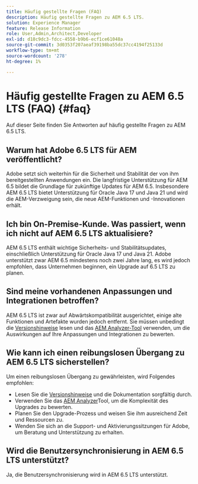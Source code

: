 ```yaml
---
title: Häufig gestellte Fragen (FAQ)
description: Häufig gestellte Fragen zu AEM 6.5 LTS.
solution: Experience Manager
feature: Release Information
role: User,Admin,Architect,Developer
exl-id: d18c9dc3-fdcc-4558-b9b6-ecf1ce61048a
source-git-commit: 3d0353f207aeaf39198ba55dc37cc4194f25133d
workflow-type: tm+mt
source-wordcount: '278'
ht-degree: 1%

---
```


# Häufig gestellte Fragen zu AEM 6.5 LTS (FAQ) {#faq}

Auf dieser Seite finden Sie Antworten auf häufig gestellte Fragen zu AEM 6.5 LTS.

## Warum hat Adobe 6.5 LTS für AEM veröffentlicht?

Adobe setzt sich weiterhin für die Sicherheit und Stabilität der von ihm bereitgestellten Anwendungen ein. Die langfristige Unterstützung für AEM 6.5 bildet die Grundlage für zukünftige Updates für AEM 6.5. Insbesondere AEM 6.5 LTS bietet Unterstützung für Oracle Java 17 und Java 21 und wird die AEM-Verzweigung sein, die neue AEM-Funktionen und -Innovationen erhält.

## Ich bin On-Premise-Kunde. Was passiert, wenn ich nicht auf AEM 6.5 LTS aktualisiere?

AEM 6.5 LTS enthält wichtige Sicherheits- und Stabilitätsupdates, einschließlich Unterstützung für Oracle Java 17 und Java 21. Adobe unterstützt zwar AEM 6.5 mindestens noch zwei Jahre lang, es wird jedoch empfohlen, dass Unternehmen beginnen, ein Upgrade auf 6.5 LTS zu planen.

## Sind meine vorhandenen Anpassungen und Integrationen betroffen?

AEM 6.5 LTS ist zwar auf Abwärtskompatibilität ausgerichtet, einige alte Funktionen und Artefakte wurden jedoch entfernt.
Sie müssen unbedingt die [Versionshinweise](/help/release-notes/release-notes.md#deprecated-and-removed-features) lesen und das [AEM Analyzer-Tool](/help/sites-deploying/aem-analyzer.md) verwenden, um die Auswirkungen auf Ihre Anpassungen und Integrationen zu bewerten.

## Wie kann ich einen reibungslosen Übergang zu AEM 6.5 LTS sicherstellen?

Um einen reibungslosen Übergang zu gewährleisten, wird Folgendes empfohlen:

* Lesen Sie die [Versionshinweise](/help/release-notes/release-notes.md) und die Dokumentation sorgfältig durch.
* Verwenden Sie das [AEM Analyzer](/help/sites-deploying/aem-analyzer.md)Tool, um die Komplexität des Upgrades zu bewerten.
* Planen Sie den Upgrade-Prozess und weisen Sie ihm ausreichend Zeit und Ressourcen zu.
* Wenden Sie sich an die Support- und Aktivierungssitzungen für Adobe, um Beratung und Unterstützung zu erhalten.

## Wird die Benutzersynchronisierung in AEM 6.5 LTS unterstützt?

Ja, die Benutzersynchronisierung wird in AEM 6.5 LTS unterstützt.
